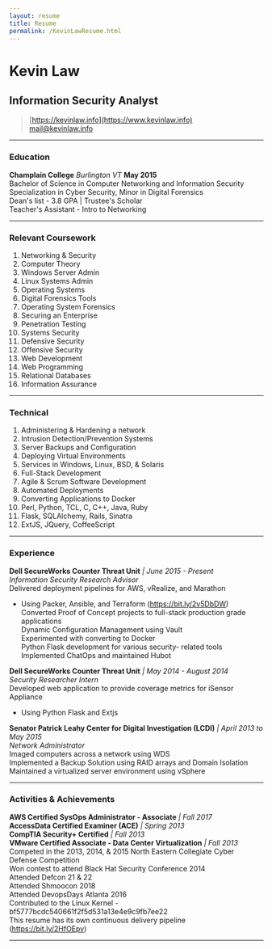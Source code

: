 ```yaml
---
layout: resume
title: Resume
permalink: /KevinLawResume.html
---
```


# Kevin Law
## Information Security Analyst

> [https://kevinlaw.info](https://www.kevinlaw.info) <br>
> [mail@kevinlaw.info](mailto:mail@kevinlaw.info)

------

### Education

**Champlain College** *Burlington VT* __May 2015__   
Bachelor of Science in Computer Networking and Information Security  
Specialization in Cyber Security, Minor in Digital Forensics  
Dean's list - 3.8 GPA  | Trustee's Scholar  
Teacher's Assistant - Intro to Networking


------

### Relevant Coursework

1. Networking & Security
1. Computer Theory
1. Windows Server Admin  
1. Linux Systems Admin
1. Operating Systems
1. Digital Forensics Tools
1. Operating System Forensics
1. Securing an Enterprise
1. Penetration Testing
1. Systems Security
1. Defensive Security
1. Offensive Security
1. Web Development
1. Web Programming
1. Relational Databases
1. Information Assurance

------

### Technical

1. Administering & Hardening a network
1. Intrusion Detection/Prevention Systems
1. Server Backups and Configuration
1. Deploying Virtual Environments
1. Services in Windows, Linux, BSD, & Solaris
1. Full-Stack Development
1. Agile & Scrum Software Development
1. Automated Deployments
1. Converting Applications to Docker
1. Perl, Python, TCL, C, C++, Java, Ruby
1. Flask, SQLAlchemy, Rails, Sinatra
1. ExtJS, JQuery, CoffeeScript

------

### Experience

**Dell SecureWorks Counter Threat Unit**  *| June 2015 - Present*  
*Information Security Research Advisor*  
Delivered deployment pipelines for AWS, vRealize, and Marathon  
  - Using Packer, Ansible, and Terraform (https://bit.ly/2v5DbDW)  
Converted Proof of Concept projects to full-stack production grade applications  
Dynamic Configuration Management using Vault  
Experimented with converting to Docker  
Python Flask development for various security-	related tools  
Implemented ChatOps and maintained Hubot  

**Dell SecureWorks Counter Threat Unit**  *| May 2014 - August 2014*  
*Security Researcher Intern*  
Developed web application to provide coverage metrics for iSensor Appliance   
  - Using Python Flask and Extjs

**Senator Patrick Leahy Center for Digital Investigation (LCDI)**  *| April 2013 to May 2015*  
*Network Administrator*  
Imaged computers across a network using WDS  
Implemented a Backup Solution using RAID arrays and Domain Isolation   
Maintained a virtualized server environment using vSphere

------

### Activities & Achievements
**AWS Certified SysOps Administrator - Associate** *| Fall 2017*  
**AccessData Certified Examiner (ACE)** *| Spring 2013*  
**CompTIA Security+ Certified** *| Fall 2013*  
**VMware Certified Associate - Data Center Virtualization** *| Fall 2013*  
Competed in the 2013, 2014, & 2015 North Eastern Collegiate Cyber Defense Competition  
Won contest to attend Black Hat Security Conference 2014  
Attended Defcon 21 & 22  
Attended Shmoocon 2018  
Attended DevopsDays Atlanta 2016  
Contributed to the Linux Kernel - bf5777bcdc540661f2f5d531a13e4e9c9fb7ee22  
This resume has its own continuous delivery pipeline (https://bit.ly/2HfOEpv)

------
